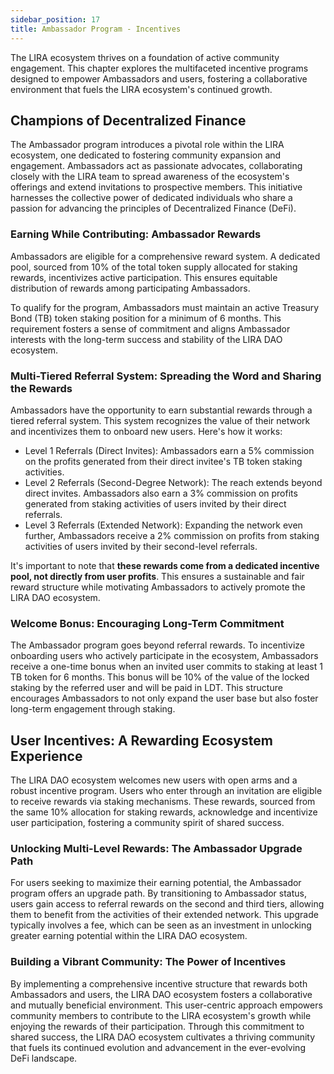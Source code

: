 ```yaml
---
sidebar_position: 17
title: Ambassador Program - Incentives
---
```


The LIRA ecosystem thrives on a foundation of active community engagement. This chapter explores the multifaceted incentive programs designed to empower Ambassadors and users, fostering a collaborative environment that fuels the LIRA ecosystem's continued growth.

## Champions of Decentralized Finance
The Ambassador program introduces a pivotal role within the LIRA ecosystem, one dedicated to fostering community expansion and engagement. Ambassadors act as passionate advocates, collaborating closely with the LIRA team to spread awareness of the ecosystem's offerings and extend invitations to prospective members. This initiative harnesses the collective power of dedicated individuals who share a passion for advancing the principles of Decentralized Finance (DeFi).

### Earning While Contributing: Ambassador Rewards
Ambassadors are eligible for a comprehensive reward system.  A dedicated pool, sourced from 10% of the total token supply allocated for staking rewards, incentivizes active participation.  This ensures equitable distribution of rewards among participating Ambassadors.

To qualify for the program, Ambassadors must maintain an active Treasury Bond (TB) token staking position for a minimum of 6 months.  This requirement fosters a sense of commitment and aligns Ambassador interests with the long-term success and stability of the LIRA DAO ecosystem.

### Multi-Tiered Referral System: Spreading the Word and Sharing the Rewards
Ambassadors have the opportunity to earn substantial rewards through a tiered referral system. This system recognizes the value of their network and incentivizes them to onboard new users. Here's how it works:

- Level 1 Referrals (Direct Invites): Ambassadors earn a 5% commission on the profits generated from their direct invitee's TB token staking activities.
- Level 2 Referrals (Second-Degree Network): The reach extends beyond direct invites. Ambassadors also earn a 3% commission on profits generated from staking activities of users invited by their direct referrals.
- Level 3 Referrals (Extended Network): Expanding the network even further, Ambassadors receive a 2% commission on profits from staking activities of users invited by their second-level referrals.

It's important to note that **these rewards come from a dedicated incentive pool, not directly from user profits**.  This ensures a sustainable and fair reward structure while motivating Ambassadors to actively promote the LIRA DAO ecosystem.

### Welcome Bonus: Encouraging Long-Term Commitment

The Ambassador program goes beyond referral rewards.  To incentivize onboarding users who actively participate in the ecosystem, Ambassadors receive a one-time bonus when an invited user commits to staking at least 1 TB token for 6 months. This bonus will be 10% of the value of the locked staking by the referred user and will be paid in LDT. This structure encourages Ambassadors to not only expand the user base but also foster long-term engagement through staking.

## User Incentives: A Rewarding Ecosystem Experience
The LIRA DAO ecosystem welcomes new users with open arms and a robust incentive program.  Users who enter through an invitation are eligible to receive rewards via staking mechanisms. These rewards, sourced from the same 10% allocation for staking rewards, acknowledge and incentivize user participation, fostering a community spirit of shared success.

### Unlocking Multi-Level Rewards: The Ambassador Upgrade Path
For users seeking to maximize their earning potential, the Ambassador program offers an upgrade path.  By transitioning to Ambassador status, users gain access to referral rewards on the second and third tiers, allowing them to benefit from the activities of their extended network.  This upgrade typically involves a fee, which can be seen as an investment in unlocking greater earning potential within the LIRA DAO ecosystem.

### Building a Vibrant Community: The Power of Incentives
By implementing a comprehensive incentive structure that rewards both Ambassadors and users, the LIRA DAO ecosystem fosters a collaborative and mutually beneficial environment.  This user-centric approach empowers community members to contribute to the LIRA ecosystem's growth while enjoying the rewards of their participation.  Through this commitment to shared success, the LIRA DAO ecosystem cultivates a thriving community that fuels its continued evolution and advancement in the ever-evolving DeFi landscape.

